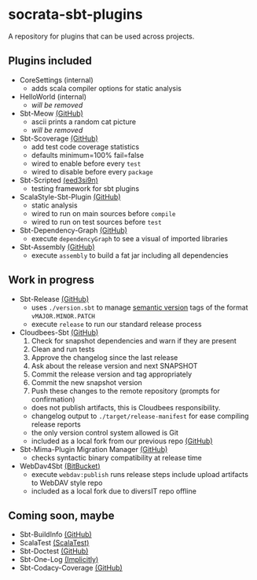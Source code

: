 socrata-sbt-plugins
===================
A repository for plugins that can be used across projects.

Plugins included
----------------
* CoreSettings (internal)
  * adds scala compiler options for static analysis
* HelloWorld (internal) 
  * *will be removed*
* Sbt-Meow [(GitHub)](https://github.com/thricejamie/sbt-meow)
  * ascii prints a random cat picture
  * *will be removed* 
* Sbt-Scoverage [(GitHub)](https://github.com/scoverage/sbt-scoverage)
  * add test code coverage statistics
  * defaults minimum=100% fail=false
  * wired to enable before every ```test```
  * wired to disable before every ```package```
* Sbt-Scripted [(eed3si9n)](http://eed3si9n.com/testing-sbt-plugins)
  * testing framework for sbt plugins
* ScalaStyle-Sbt-Plugin [(GitHub)](https://github.com/scalastyle/scalastyle-sbt-plugin)
  * static analysis
  * wired to run on main sources before ```compile```
  * wired to run on test sources before ```test```
* Sbt-Dependency-Graph [(GitHub)](https://github.com/jrudolph/sbt-dependency-graph)
  * execute ```dependencyGraph``` to see a visual of imported libraries
* Sbt-Assembly [(GitHub)](https://github.com/sbt/sbt-assembly)
  * execute ```assembly``` to build a fat jar including all dependencies

Work in progress
----------------
* Sbt-Release [(GitHub)](https://github.com/sbt/sbt-release)
  * uses ```./version.sbt``` to manage [semantic version](http://semver.org/) tags of the format ```vMAJOR.MINOR.PATCH```
  * execute ```release``` to run our standard release process
* Cloudbees-Sbt [(GitHub)](https://github.com/timperrett/sbt-cloudbees-plugin)
    1. Check for snapshot dependencies and warn if they are present
    1. Clean and run tests
    1. Approve the changelog since the last release
    1. Ask about the release version and next SNAPSHOT
    1. Commit the release version and tag appropriately
    1. Commit the new snapshot version
    1. Push these changes to the remote repository (prompts for confirmation)
  * does not publish artifacts, this is Cloudbees responsibility.
  * changelog output to ```./target/release-manifest``` for ease compiling release reports
  * the only version control system allowed is Git
  * included as a local fork from our previous repo [(GitHub)](https://github.com/socrata/socrata-cloudbees-sbt)
* Sbt-Mima-Plugin Migration Manager [(GitHub)](https://github.com/typesafehub/migration-manager)
  * checks syntactic binary compatibility at release time
* WebDav4Sbt [(BitBucket)](https://bitbucket.org/diversit/webdav4sbt)
  * execute ```webdav:publish``` runs release steps include upload artifacts to WebDAV style repo
  * included as a local fork due to diversIT repo offline

Coming soon, maybe
------------------
* Sbt-BuildInfo [(GitHub)](https://github.com/sbt/sbt-buildinfo)
* ScalaTest [(ScalaTest)](http://scalatest.org/quick_start)
* Sbt-Doctest [(GitHub)](https://github.com/tkawachi/sbt-doctest)
* Sbt-One-Log [(Implicitly)](http://notes.implicit.ly/post/103363035569/sbt-one-log-1-0-0)
* Sbt-Codacy-Coverage [(GitHub)](https://github.com/codacy/sbt-codacy-coverage)
